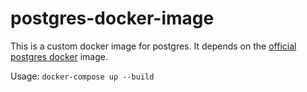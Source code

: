 # postgres-docker-image

This is a custom docker image for postgres. It depends on the [official postgres docker](https://store.docker.com/images/postgres) image.

Usage:
    `docker-compose up --build`
